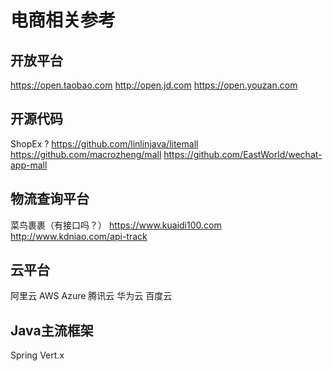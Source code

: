 # 电商相关参考


## 开放平台
https://open.taobao.com
http://open.jd.com
https://open.youzan.com


## 开源代码
ShopEx ? 
https://github.com/linlinjava/litemall
https://github.com/macrozheng/mall
https://github.com/EastWorld/wechat-app-mall



## 物流查询平台
菜鸟裹裹（有接口吗？）
https://www.kuaidi100.com
http://www.kdniao.com/api-track



## 云平台
阿里云
AWS 
Azure
腾讯云
华为云
百度云





## Java主流框架
Spring 
Vert.x